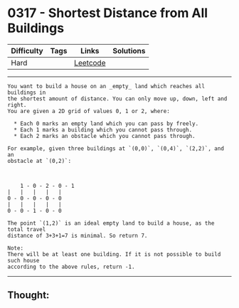 # 0317 - Shortest Distance from All Buildings

Difficulty  | Tags | Links | Solutions
----------- | ---- | ----- | -----
Hard |  | [Leetcode](https://leetcode.com/problems/shortest-distance-from-all-buildings/description/) |


-----------

```
You want to build a house on an _empty_ land which reaches all buildings in
the shortest amount of distance. You can only move up, down, left and right.
You are given a 2D grid of values 0, 1 or 2, where:

  * Each 0 marks an empty land which you can pass by freely.
  * Each 1 marks a building which you cannot pass through.
  * Each 2 marks an obstacle which you cannot pass through.

For example, given three buildings at `(0,0)`, `(0,4)`, `(2,2)`, and an
obstacle at `(0,2)`:



    1 - 0 - 2 - 0 - 1|   |   |   |   |0 - 0 - 0 - 0 - 0|   |   |   |   |0 - 0 - 1 - 0 - 0

The point `(1,2)` is an ideal empty land to build a house, as the total travel
distance of 3+3+1=7 is minimal. So return 7.

Note:
There will be at least one building. If it is not possible to build such house
according to the above rules, return -1.
```

-----------

## Thought:
